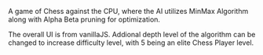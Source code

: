 A game of Chess against the CPU, where the AI utilizes MinMax Algorithm 
along with Alpha Beta pruning for optimization.

The overall UI is from vanillaJS. Addional depth level of the algorithm can be 
changed to increase difficulty level, with 5 being an elite Chess Player level.

